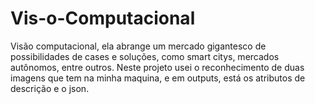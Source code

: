 # Vis-o-Computacional

Visão computacional, ela abrange um mercado gigantesco de possibilidades de cases e soluções, como smart citys,  mercados autônomos, entre outros. Neste projeto usei o reconhecimento de duas imagens que tem na minha maquina, e em outputs, está  os atributos de descrição e o json. 

